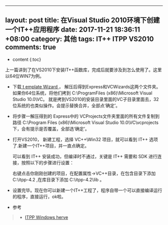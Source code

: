 
---


layout: post
title: 在Visual Studio 2010环境下创建一个IT++应用程序
date:   2017-11-21 18:36:11 +08:00
category: 其他
tags: IT++ ITPP VS2010
comments: true
---


* content
{:toc}










上一篇讲到了在VS2010下安装IT++函数库，完成后就要涉及到怎么使用了。这里以64位WIN7为例。








- 下载[ t emplate Wizard ](http://herve.boeglen.free.fr/itpp_windows/chap2/itpp_matmex_template_2010.zip)， 解压后得到Express和VCWizards这两个文件夹。如果你64位系统，将他们拷到 C:\ProgramFiles (x86)\Microsoft Visual Studio 10.0\VC。 就是拷到VS2010的安装目录里面的VC子目录里面去，32位系统的也类似操作。会提示替换合并，全部点‘确定’。



- 将步骤一解压得到的 Express中的 VCProjects文件夹里面的所有文件复制到路径 C:\Program Files (x86)\Microsoft Visual Studio 10.0\VC\vcprojects 下，会有提示是否覆盖，全部选‘确定’。

- 打开VS2010， 新建工程，选择 VC++\Win32 项目，就可以看到 IT++ 选项了.新建一个IT++项目，并一直点确定。


  可以看到 IT++ 安装成功，但编译时不通过，关键是 IT++   需要和 SDK 进行连接，按照以下的步骤进行设置：



   右键点击你刚刚创建的项目，在配置属性->VC++目录，在包含目录下添加 C:\itpp-4.2 ,在库目录下添加 C:\itpp-4.2\lib 。


 



- 设置完毕。现在你可以新建一个IT++工程了，程序自带一个可以直接编译运行的程序，直接运行，ok啦。


- 参考
>* [ITPP Windows herve](http://herve.boeglen.free.fr/itpp_windows/chap2/chap2_2010.html )

